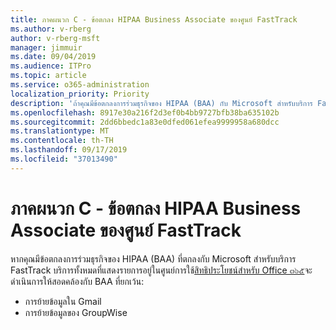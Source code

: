 ```yaml
---
title: ภาคผนวก C - ข้อตกลง HIPAA Business Associate ของศูนย์ FastTrack
ms.author: v-rberg
author: v-rberg-msft
manager: jimmuir
ms.date: 09/04/2019
ms.audience: ITPro
ms.topic: article
ms.service: o365-administration
localization_priority: Priority
description: 'ถ้าคุณมีข้อตกลงการร่วมธุรกิจของ HIPAA (BAA) กับ Microsoft สำหรับบริการ FastTrack บริการทั้งหมดที่แสดงอยู่ในการใช้ประโยชน์ของศูนย์ FastTrack สำหรับ Office ๓๖๕จะรวมอยู่ในที่ BAA ยกเว้น:'
ms.openlocfilehash: 8917e30a216f2d3ef0b4bb9727bfb38ba635102b
ms.sourcegitcommit: 2dd6bbedc1a83e0dfed061efea9999958a680dcc
ms.translationtype: MT
ms.contentlocale: th-TH
ms.lasthandoff: 09/17/2019
ms.locfileid: "37013490"
---
```

# <a name="appendix-c---fasttrack-center-hipaa-business-associate-agreement"></a>ภาคผนวก C - ข้อตกลง HIPAA Business Associate ของศูนย์ FastTrack

หากคุณมีข้อตกลงการร่วมธุรกิจของ HIPAA (BAA) ที่ตกลงกับ Microsoft สำหรับบริการ FastTrack บริการทั้งหมดที่แสดงรายการอยู่ในศูนย์การใช้[สิทธิประโยชน์สำหรับ Office ๓๖๕](O365-fasttrack-benefit-for-office-365.md)จะดำเนินการให้สอดคล้องกับ BAA ที่ยกเว้น: 
  
- การย้ายข้อมูลใน Gmail   
- การย้ายข้อมูลของ GroupWise
    

